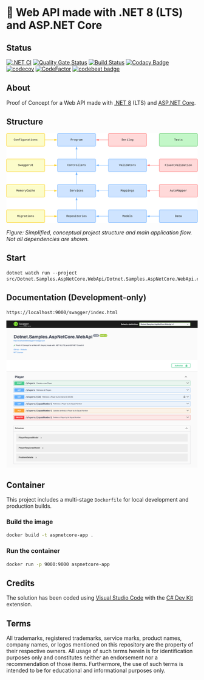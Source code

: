 # 🧪 Web API made with .NET 8 (LTS) and ASP.NET Core

## Status

[![.NET CI](https://github.com/nanotaboada/Dotnet.Samples.AspNetCore.WebApi/actions/workflows/dotnet.yml/badge.svg)](https://github.com/nanotaboada/Dotnet.Samples.AspNetCore.WebApi/actions/workflows/dotnet.yml)
[![Quality Gate Status](https://sonarcloud.io/api/project_badges/measure?project=nanotaboada_Dotnet.Samples.AspNetCore.WebApi&metric=alert_status)](https://sonarcloud.io/summary/new_code?id=nanotaboada_Dotnet.Samples.AspNetCore.WebApi)
[![Build Status](https://dev.azure.com/nanotaboada/Dotnet.Samples.AspNetCore.WebApi/_apis/build/status%2FDotnet.Samples.AspNetCore.WebApi?branchName=master)](https://dev.azure.com/nanotaboada/Dotnet.Samples.AspNetCore.WebApi/_build/latest?definitionId=14&branchName=master)
[![Codacy Badge](https://app.codacy.com/project/badge/Grade/ac7b7e22f1cd4d9d9233b36982b0d6a9)](https://app.codacy.com/gh/nanotaboada/Dotnet.Samples.AspNetCore.WebApi/dashboard?utm_source=gh&utm_medium=referral&utm_content=&utm_campaign=Badge_grade)
[![codecov](https://codecov.io/gh/nanotaboada/Dotnet.Samples.AspNetCore.WebApi/graph/badge.svg?token=hgJc1rStJ9)](https://codecov.io/gh/nanotaboada/Dotnet.Samples.AspNetCore.WebApi)
[![CodeFactor](https://www.codefactor.io/repository/github/nanotaboada/Dotnet.Samples.AspNetCore.WebApi/badge)](https://www.codefactor.io/repository/github/nanotaboada/Dotnet.Samples.AspNetCore.WebApi)
[![codebeat badge](https://codebeat.co/badges/6292db95-5021-4154-8438-be27d15c14c0)](https://codebeat.co/projects/github-com-nanotaboada-dotnet-samples-aspnetcore-webapi-master)

## About

Proof of Concept for a Web API made with [.NET 8](https://learn.microsoft.com/en-us/dotnet/core/whats-new/dotnet-8) (LTS) and [ASP.NET Core](https://learn.microsoft.com/en-us/aspnet/core/release-notes/aspnetcore-8.0?view=aspnetcore-8.0).

## Structure

![Structure](/assets/images/Structure.svg)

_Figure: Simplified, conceptual project structure and main application flow. Not all dependencies are shown._

## Start

```console
dotnet watch run --project src/Dotnet.Samples.AspNetCore.WebApi/Dotnet.Samples.AspNetCore.WebApi.csproj
```

## Documentation (Development-only)

```console
https://localhost:9000/swagger/index.html
```

![API Documentation](/assets/images/Swagger.png)

## Container

This project includes a multi-stage `Dockerfile` for local development and production builds.

### Build the image

```bash
docker build -t aspnetcore-app .
```

### Run the container

```bash
docker run -p 9000:9000 aspnetcore-app
```

## Credits

The solution has been coded using [Visual Studio Code](https://code.visualstudio.com/) with the [C# Dev Kit](https://marketplace.visualstudio.com/items?itemName=ms-dotnettools.csdevkit) extension.

## Terms

All trademarks, registered trademarks, service marks, product names, company names, or logos mentioned on this repository are the property of their respective owners. All usage of such terms herein is for identification purposes only and constitutes neither an endorsement nor a recommendation of those items. Furthermore, the use of such terms is intended to be for educational and informational purposes only.
